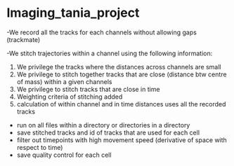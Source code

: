 # Imaging_tania_project

-We record all the tracks for each channels without allowing gaps (trackmate)

-We stitch trajectories within a channel using the following information:
1) We privilege the tracks where the distances across channels are small
2) We privilege to stitch together tracks  that are close (distance btw centre of mass) within a given channels
3) We privilege to stitch tracks that are close in time
4) Weighting criteria of stitching added
5) calculation of within channel and in time distances uses all the
recorded tracks

- run on all files within a directory or directories in a directory
- save stitched tracks and id of tracks that are used for each cell
- filter out timepoints with high movement speed (derivative of space
with respect to time)
- save quality control for each cell

